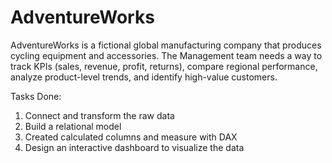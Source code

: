 # AdventureWorks
AdventureWorks is a fictional global manufacturing company that produces cycling equipment and accessories. The Management team needs a way to track KPIs (sales, revenue, profit, returns), compare regional performance, analyze product-level trends, and identify high-value customers.

Tasks Done:

1. Connect and transform the raw data
2. Build a relational model
3. Created calculated columns and measure with DAX
4. Design an interactive dashboard to visualize the data
